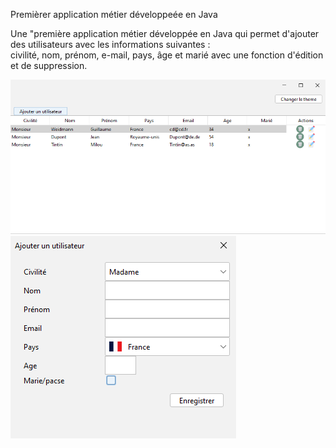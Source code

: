 Premièrer application métier développeée en Java

Une "première application métier développée en Java qui permet d'ajouter des utilisateurs avec les informations suivantes :
<br> civilité, nom, prénom, e-mail, pays, âge et marié avec une fonction d'édition et de suppression.

![application](https://github.com/WGuillaume/Portfolio/blob/main/portfolio/application%20desktopcarousel01.PNG)
![application](https://github.com/WGuillaume/Portfolio/blob/main/portfolio/application%20desktopcarousel02.PNG)
